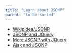 ```yaml
---
title: "Learn about JSONP"
parent: "to-be-sorted"
---
```


*   [Wikipidea/JSONP](https://en.wikipedia.org/wiki/JSONP)
*   [JSONP and JQuery](https://learn.jquery.com/ajax/working-with-jsonp)
*   [More JSONP with JQuery](http://api.jquery.com/jquery.getjson/#jsonp)
*   [Ajax and JSONP](http://stackoverflow.com/questions/5943630/basic-example-of-using-ajax-with-jsonp)
